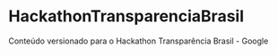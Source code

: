HackathonTransparenciaBrasil
============================

Conteúdo versionado para o Hackathon Transparência Brasil - Google
